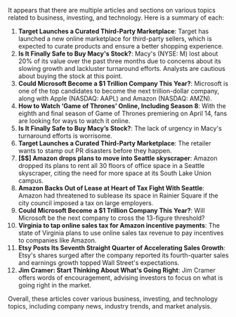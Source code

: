 It appears that there are multiple articles and sections on various topics related to business, investing, and technology. Here is a summary of each:

1. **Target Launches a Curated Third-Party Marketplace**: Target has launched a new online marketplace for third-party sellers, which is expected to curate products and ensure a better shopping experience.
2. **Is It Finally Safe to Buy Macy's Stock?**: Macy's (NYSE: M) lost about 20% of its value over the past three months due to concerns about its slowing growth and lackluster turnaround efforts. Analysts are cautious about buying the stock at this point.
3. **Could Microsoft Become a $1 Trillion Company This Year?**: Microsoft is one of the top candidates to become the next trillion-dollar company, along with Apple (NASDAQ: AAPL) and Amazon (NASDAQ: AMZN).
4. **How to Watch ‘Game of Thrones’ Online, Including Season 8**: With the eighth and final season of Game of Thrones premiering on April 14, fans are looking for ways to watch it online.
5. **Is It Finally Safe to Buy Macy’s Stock?**: The lack of urgency in Macy's turnaround efforts is worrisome.
6. **Target Launches a Curated Third-Party Marketplace**: The retailer wants to stamp out PR disasters before they happen.
7. **[$$] Amazon drops plans to move into Seattle skyscraper**: Amazon dropped its plans to rent all 30 floors of office space in a Seattle skyscraper, citing the need for more space at its South Lake Union campus.
8. **Amazon Backs Out of Lease at Heart of Tax Fight With Seattle**: Amazon had threatened to sublease its space in Rainier Square if the city council imposed a tax on large employers.
9. **Could Microsoft Become a $1 Trillion Company This Year?**: Will Microsoft be the next company to cross the 13-figure threshold?
10. **Virginia to tap online sales tax for Amazon incentive payments**: The state of Virginia plans to use online sales tax revenue to pay incentives to companies like Amazon.
11. **Etsy Posts Its Seventh Straight Quarter of Accelerating Sales Growth**: Etsy's shares surged after the company reported its fourth-quarter sales and earnings growth topped Wall Street's expectations.
12. **Jim Cramer: Start Thinking About What's Going Right**: Jim Cramer offers words of encouragement, advising investors to focus on what is going right in the market.

Overall, these articles cover various business, investing, and technology topics, including company news, industry trends, and market analysis.
